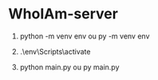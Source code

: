 # WhoIAm-server

1) python -m venv env ou  py -m venv env

2) .\env\Scripts\activate

3) python main.py ou py main.py